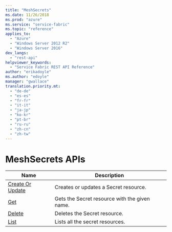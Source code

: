 ```yaml
---
title: "MeshSecrets"
ms.date: 11/26/2018
ms.prod: "azure"
ms.service: "service-fabric"
ms.topic: "reference"
applies_to: 
  - "Azure"
  - "Windows Server 2012 R2"
  - "Windows Server 2016"
dev_langs: 
  - "rest-api"
helpviewer_keywords: 
  - "Service Fabric REST API Reference"
author: "erikadoyle"
ms.author: "edoyle"
manager: "gwallace"
translation.priority.mt: 
  - "de-de"
  - "es-es"
  - "fr-fr"
  - "it-it"
  - "ja-jp"
  - "ko-kr"
  - "pt-br"
  - "ru-ru"
  - "zh-cn"
  - "zh-tw"
---
```

# MeshSecrets APIs

| Name | Description |
| --- | --- |
| [Create Or Update](sfclient-v64-api-meshsecret_createorupdate.md) | Creates or updates a Secret resource.<br/> |
| [Get](sfclient-v64-api-meshsecret_get.md) | Gets the Secret resource with the given name.<br/> |
| [Delete](sfclient-v64-api-meshsecret_delete.md) | Deletes the Secret resource.<br/> |
| [List](sfclient-v64-api-meshsecret_list.md) | Lists all the secret resources.<br/> |

